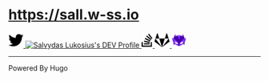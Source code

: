 # https://sall.w-ss.io 

<a href="https://twitter.com/digital_wizz">
<img src="img/svg/twitter-brands.svg" alt="Twitter Profile" width="30" height="30">
</a>
<a href="https://dev.to/sso">
<img src="https://d2fltix0v2e0sb.cloudfront.net/dev-badge.svg" alt="Salvydas Lukosius's DEV Profile" height="30" widt1h="30">
</a>
<a href="https://gitlab.com/ss-o">
<img src="images/svg/stack-overflow-brands.svg" alt="Salvydas Lukosius's Stackoverflow Profile" height="30" widt1h="30">
</a>
<a href="https://stackoverflow.com/users/13893752/salvydas-lukosius">
<img src="images/svg/gitlab-brands.svg" alt="Salvydas Lukosius's Gitlab Profile" height="30" widt1h="30">
</a>
<a href="https://wayscript.com/user/salvydas_lukosius">
<img src="images/png/wayscript_color.png" alt="Salvydas Lukosius's WayScript Workflows" height="30" widt1h="30">
</a>

------

 Powered By Hugo 




